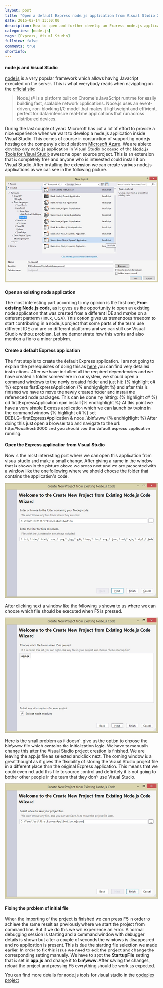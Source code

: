 ```yaml
---
layout: post
title: "Open a default Express node.js application from Visual Studio 2013"
date: 2015-02-14 13:30:00
description: How to open and further develop an Express node.js application from Visual Studio 2013
categories: [node.js]
tags: [Express, Visual Studio]
fullview: false
comments: true
shortinfo: 
---
```


#### node.js and Visual Studio

[node.js][node] is a very popular framework which allows having Javacript executed on the server. This is what everybody reads when navigating on the [official site][node]:
> Node.js® is a platform built on Chrome's JavaScript runtime for easily building fast, scalable network applications. Node.js uses an event-driven, non-blocking I/O model that makes it lightweight and efficient, perfect for data-intensive real-time applications that run across distributed devices.

During the last couple of years Microsoft has put a lot of effort to provide a nice experience when we want to develop a node.js application inside Visual Studio. This comes of course in conjunction of supporting node.js hosting on the company's cloud platform [Microsoft Azure][nodeAzure]. We are able to develop any node.js application in Visual Studio because of the [Node.js Tools for Visual Studio][nodetools] awesome open source project. This is an extension that is completely free and anyone who is interested could install it on Visual Studio. After installing the extension we can create various node.js applications as we can see in the following picture.

<div class="row">
   <div class="col-sm-6 col-sm-offset-3 col-md-4 col-md-offset-4">
        <a href="/assets/images/newNodeProject.jpg" class="new node project">
            <img src="/assets/images/newNodeProject.jpg" alt="new node project">      
        </a>
   </div>
</div>

#### Open an existing node application

The most interesting part according to my opinion is the first one, **From existing Node.js code,** as it gives us the opportunity to open an existing node application that was created from a different IDE and maybe on a different platform (linux, OSX). This option gives us tremendous freedom to start contributing in a node.js project that some parts of the team use different IDE and are on different platforms and we can still use Visual Studio without problem. Let me demonstrate how this works and also mention a fix to a minor problem.

#### Create a default Express application

The first step is to create the default Express application. I am not going to explain the prerequisites of doing this as [here][expressCreate] you can find very detailed instructions. After we have installed all the required dependencies and we have created a folder somewhere in our system, we should open a command windows to the newly created folder and just hit:
{% highlight c# %}
express firstExpressApplication
{% endhighlight %}
and after this is finished we have to move the newly created folder and install the referenced node packages. This can be done my hitting:
{% highlight c# %}
cd firstExpressApplication
npm install
{% endhighlight %}
At this point we have a very simple Express application which we can launch by typing in the command window
{% highlight c# %}
set DEBUG=firstExpressApplication & node .\bin\www
{% endhighlight %}
After doing this just open a browser tab and navigate to the url: http://localhost:3000 and you should see the default express application running.

#### Open the Express application from Visual Studio

Now is the most interesting part where we can open this application from visual studio and make a small change. After giving a name in the window that is shown in the picture above we press next and we are presented with a window like the one following where we should choose the folder that contains the application's code.

<div class="row">
   <div class="col-sm-6 col-sm-offset-3 col-md-4 col-md-offset-4">
        <a href="/assets/images/selectforlder.jpg" class="select node folder">
            <img src="/assets/images/selectforlder.jpg" alt="select node folder">      
        </a>
   </div>
</div>

After clicking next a window like the following is shown to us where we can choose which file should be executed when F5 is pressed.

<div class="row">
   <div class="col-sm-6 col-sm-offset-3 col-md-4 col-md-offset-4">
        <a href="/assets/images/selectstartfile.jpg" class="select start file">
            <img src="/assets/images/selectstartfile.jpg" alt="select start file">      
        </a>
   </div>
</div>

Here is the small problem as it doesn't give us the option to choose the bin\www file which contains the initialization logic. We have to manually change this after the Visual Studio project creation is finished. We are leaving the app.js file as selected and click next. The coming window is a great thought as it gives the flexibility of storing the Visual Studio project file in a different place than the original Express application. This means that we could even not add this file to source control and definitely it is not going to bother other people in the team that they don't use Visual Studio.

<div class="row">
   <div class="col-sm-6 col-sm-offset-3 col-md-4 col-md-offset-4">
        <a href="/assets/images/selectprojectlocation.jpg" class="select project location">
            <img src="/assets/images/selectprojectlocation.jpg" alt="select project location">      
        </a>
   </div>
</div>

#### Fixing the problem of initial file

When the importing of the project is finished we can press F5 in order to achieve the same result as previously where we start the project from command line. But if we do this we will experience an error. A normal debugging session is starting and a command window with debugger details is shown but after a couple of seconds the windows is disappeared and no application is present. This is due the starting file selection we made earlier. In order to fix this issue we need to edit the project and change the corresponding setting manually. We have to spot the **StartupFile** setting that is set in **app.js** and change it to **bin\www**. After saving the changes, reload the project and pressing F5 everything should be work as expected.

You can find more details for node.js tools for visual studio in the [codeplex project][nodetools]

[node]: http://nodejs.org/
[nodeAzure]: http://azure.microsoft.com/en-us/develop/nodejs/
[nodetools]: https://nodejstools.codeplex.com/
[expressCreate]: http://expressjs.com/starter/generator.html